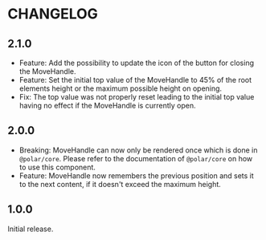# CHANGELOG

## 2.1.0

- Feature: Add the possibility to update the icon of the button for closing the MoveHandle.
- Feature: Set the initial top value of the MoveHandle to 45% of the root elements height or the maximum possible height on opening.
- Fix: The top value was not properly reset leading to the initial top value having no effect if the MoveHandle is currently open.

## 2.0.0

- Breaking: MoveHandle can now only be rendered once which is done in `@polar/core`. Please refer to the documentation of `@polar/core` on how to use this component.
- Feature: MoveHandle now remembers the previous position and sets it to the next content, if it doesn't exceed the maximum height.

## 1.0.0

Initial release.
